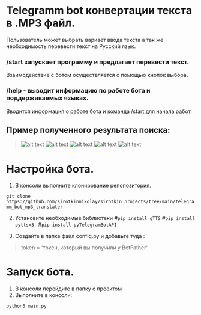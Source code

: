 # Telegramm bot конвертации текста в .MP3 файл.

Пользователь может выбрать вариает ввода текста а так же
необходимость перевести текст на Русский язык.


### /start запускает программу и предлагает перевести текст.
Взаимодействие с ботом осуществляется с помощью кнопок выбора.

### /help - выводит информацию по работе бота и поддерживаемых языках.
Вводится информация о работе бота и команда /start для начала работ.


## Пример полученного результата поиска:


>![alt text](https://i.postimg.cc/sxf3SZd4/photo-2023-01-07-22-25-33.jpg)
>![alt text](https://i.postimg.cc/7hBwNYq8/photo-2023-01-07-22-25-28.jpg)
>![alt text](https://i.postimg.cc/qRxkzxY7/photo-2023-01-07-22-25-23.jpg)
>![alt text](https://i.postimg.cc/SshSSvg5/photo-2023-01-07-22-25-13.jpg)
>![alt text](https://i.postimg.cc/nL7VtJGB/photo-2023-01-07-22-25-04.jpg)


# Настройка бота.
1. В консоли выполните клонирование репопозитория.

```git clone https://github.com/sirotkinnikolay/sirotkin_projects/tree/main/telegramm_bot_mp3_translater```


2. Установите необходимые библиотеки
#```pip install gTTS```
#```pip install pyttsx3 ```
#```pip install pyTelegramBotAPI```


4. Создайте в папке файл config.py и добавьте туда :
>token = 'токен, который вы получили у BotFather'

# Запуск бота.

1. В консоли перейдите в папку с проектом
2. Выполните в консоли:

```python3 main.py```










